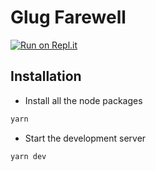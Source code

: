 # Glug Farewell

[![Run on Repl.it](https://repl.it/badge/github/romitkarmakar/next-material-template)](https://repl.it/github/romitkarmakar/farewell)

## Installation

- Install all the node packages
```bash
yarn
```
- Start the development server
```bash
yarn dev
```
